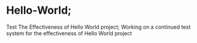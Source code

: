 # Hello-World;
Test The Effectiveness of Hello World project;
Working on a continued test system for the effectiveness of Hello World project
